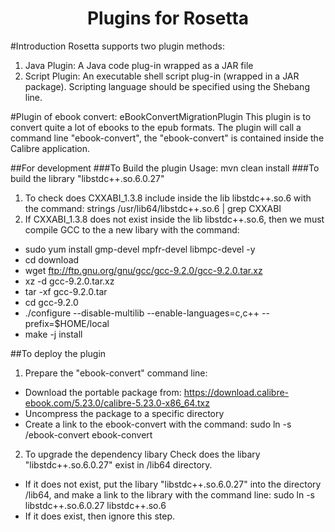 <h1 align="center">Plugins for Rosetta</h1>

#Introduction
Rosetta supports two plugin methods:
1) Java Plugin: A Java code plug-in wrapped as a JAR file
2) Script Plugin: An executable shell script plug-in (wrapped in a JAR package). Scripting language should be specified using the Shebang line.

#Plugin of ebook convert: eBookConvertMigrationPlugin
This plugin is to convert quite a lot of ebooks to the epub formats. The plugin will call a command line "ebook-convert", the "ebook-convert" is contained inside the Calibre application.

##For development
###To Build the plugin 
Usage: mvn clean install
###To build the library "libstdc++.so.6.0.27"
1) To check does CXXABI_1.3.8 include inside the lib libstdc++.so.6 with the command: strings /usr/lib64/libstdc++.so.6 | grep CXXABI
2) If CXXABI_1.3.8 does not exist inside the lib libstdc++.so.6, then we must compile GCC to the a new libary with the command:
* sudo yum install gmp-devel mpfr-devel libmpc-devel -y
* cd download
* wget ftp://ftp.gnu.org/gnu/gcc/gcc-9.2.0/gcc-9.2.0.tar.xz
* xz -d gcc-9.2.0.tar.xz
* tar -xf gcc-9.2.0.tar
* cd gcc-9.2.0
* ./configure --disable-multilib --enable-languages=c,c++ --prefix=$HOME/local
* make -j install


##To deploy the plugin
1) Prepare the "ebook-convert" command line:
* Download the portable package from: https://download.calibre-ebook.com/5.23.0/calibre-5.23.0-x86_64.txz
* Uncompress the package to a specific directory
* Create a link to the ebook-convert with the command: sudo ln -s <directory>/ebook-convert ebook-convert

2) To upgrade the dependency libary
Check does the libary "libstdc++.so.6.0.27" exist in /lib64 directory.
* If it does not exist, put the libary "libstdc++.so.6.0.27" into the directory /lib64, and make a link to the library with the command line: sudo ln -s libstdc++.so.6.0.27 libstdc++.so.6
* If it does exist, then ignore this step.



